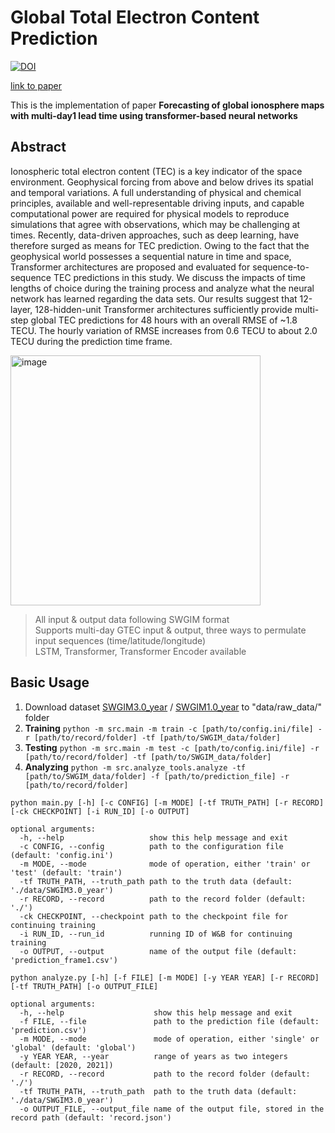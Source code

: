 # Global Total Electron Content Prediction
[![DOI](https://zenodo.org/badge/DOI/10.5281/zenodo.10473190.svg)](https://doi.org/10.5281/zenodo.10473190)

[link to paper](https://doi.org/10.1029/2023SW003579)

This is the implementation of paper **Forecasting of global ionosphere maps with multi-day1
lead time using transformer-based neural networks**

## Abstract
Ionospheric total electron content (TEC) is a key indicator of the space environment. Geophysical forcing from above and below drives its spatial and temporal variations. A full understanding of physical and chemical principles, available and well-representable driving inputs, and capable computational power are required for physical models to reproduce simulations that agree with observations, which may be challenging at times. Recently, data-driven approaches, such as deep learning, have therefore surged as means for TEC prediction. Owing to the fact that the geophysical world possesses a sequential nature in time and space, Transformer architectures are proposed and evaluated for sequence-to-sequence TEC predictions in this study. We discuss the impacts of time lengths of choice during the training process and analyze what the neural network has learned regarding the data sets. Our results suggest that 12-layer, 128-hidden-unit Transformer architectures sufficiently provide multi-step global TEC predictions for 48 hours with an overall RMSE of ~1.8 TECU. The hourly variation of RMSE increases from 0.6 TECU to about 2.0 TECU during the prediction time frame.

<img src="https://github.com/TEC-Prediction/TEC_Prediction_shu/assets/56257705/8f9ce146-870b-446d-913f-8e9313190e58" alt="image" style="width:400px">  

> All input & output data following SWGIM format  
> Supports multi-day GTEC input & output, three ways to permulate input sequences (time/latitude/longitude)  
> LSTM, Transformer, Transformer Encoder available  

## Basic Usage
1. Download dataset [SWGIM3.0_year](https://drive.google.com/drive/folders/16HBrvHgkfLXsu3R2JiyEqW5JSrPDlKPq?usp=drive_link) / [SWGIM1.0_year](https://drive.google.com/drive/folders/1N1WxlP5DnnSkMMCD1XeHE9bYxL81PisT?usp=drive_link) to "data/raw_data/" folder
2. **Training** ```python -m src.main -m train -c [path/to/config.ini/file] -r [path/to/record/folder] -tf [path/to/SWGIM_data/folder]```
3. **Testing** ```python -m src.main -m test -c [path/to/config.ini/file] -r [path/to/record/folder] -tf [path/to/SWGIM_data/folder]```
4. **Analyzing**  ```python -m src.analyze_tools.analyze -tf [path/to/SWGIM_data/folder] -f [path/to/prediction_file] -r [path/to/record/folder]```

```
python main.py [-h] [-c CONFIG] [-m MODE] [-tf TRUTH_PATH] [-r RECORD] [-ck CHECKPOINT] [-i RUN_ID] [-o OUTPUT]

optional arguments:
  -h, --help                   show this help message and exit
  -c CONFIG, --config          path to the configuration file (default: 'config.ini')
  -m MODE, --mode              mode of operation, either 'train' or 'test' (default: 'train')
  -tf TRUTH_PATH, --truth_path path to the truth data (default: './data/SWGIM3.0_year')
  -r RECORD, --record          path to the record folder (default: './')
  -ck CHECKPOINT, --checkpoint path to the checkpoint file for continuing training
  -i RUN_ID, --run_id          running ID of W&B for continuing training
  -o OUTPUT, --output          name of the output file (default: 'prediction_frame1.csv')

```
```
python analyze.py [-h] [-f FILE] [-m MODE] [-y YEAR YEAR] [-r RECORD] [-tf TRUTH_PATH] [-o OUTPUT_FILE]

optional arguments:
  -h, --help                    show this help message and exit
  -f FILE, --file               path to the prediction file (default: 'prediction.csv')
  -m MODE, --mode               mode of operation, either 'single' or 'global' (default: 'global')
  -y YEAR YEAR, --year          range of years as two integers (default: [2020, 2021])
  -r RECORD, --record           path to the record folder (default: './')
  -tf TRUTH_PATH, --truth_path  path to the truth data (default: './data/SWGIM3.0_year')
  -o OUTPUT_FILE, --output_file name of the output file, stored in the record path (default: 'record.json')

```

